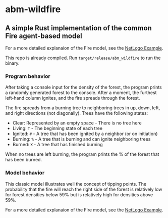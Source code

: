 # abm-wildfire
## A simple Rust implementation of the common Fire agent-based model

For a more detailed explanaion of the Fire model, see the [NetLogo Example](http://www.netlogoweb.org/launch#http://ccl.northwestern.edu/netlogo/models/models/Sample%20Models/Earth%20Science/Fire.nlogo).

This repo is already compiled. Run `target/release/abm_wildfire` to run the binary.

### Program behavior

After taking a console input for the density of the forest, the program prints a randomly generated forest to the console. After a moment, the furthest left-hand column ignites, and the fire spreads through the forest.

The fire spreads from a burning tree to neighboring trees in up, down, left, and right directions (not diagonally). Trees have the following states:
- Clear: Represented by an empty space - There is no tree here
- Living: `T` - The beginning state of each tree
- Ignited: `#` - A tree that has been ignited by a neighbor (or on initiation)
- Burning: `%` - A tree that is burning and can ignite neighboring trees
- Burned: `X` - A tree that has finished burning

When no trees are left burning, the program prints the % of the forest that has been burned.

### Model behavior

This classic model illustrates well the concept of tipping points. The probability that the fire will reach the right side of the forest is relatively low for forest densities below 59% but is relatively high for densities above 59%.

For a more detailed explanaion of the Fire model, see the [NetLogo Example](http://www.netlogoweb.org/launch#http://ccl.northwestern.edu/netlogo/models/models/Sample%20Models/Earth%20Science/Fire.nlogo).